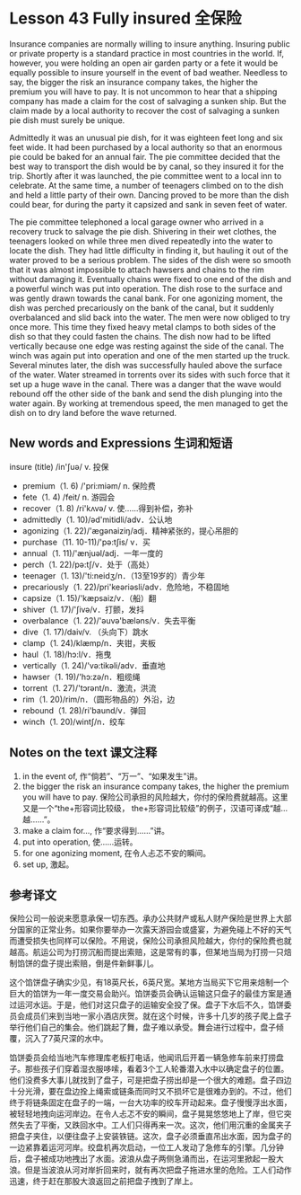 # Lesson 43 Fully insured 全保险
Insurance companies are normally willing to insure anything. Insuring public or private property is a standard practice in most countries in the world. If, however, you were holding an open air garden party or a fete it would be equally possible to insure yourself in the event of bad weather. Needless to say, the bigger the risk an insurance company takes, the higher the premium you will have to pay. It is not uncommon to hear that a shipping company has made a claim for the cost of salvaging a sunken ship. But the claim made by a local authority to recover the cost of salvaging a sunken pie dish must surely be unique.

Admittedly it was an unusual pie dish, for it was eighteen feet long and six feet wide. It had been purchased by a local authority so that an enormous pie could be baked for an annual fair. The pie committee decided that the best way to transport the dish would be by canal, so they insured it for the trip. Shortly after it was launched, the pie committee went to a local inn to celebrate. At the same time, a number of teenagers climbed on to the dish and held a little party of their own. Dancing proved to be more than the dish could bear, for during the party it capsized and sank in seven feet of water.

The pie committee telephoned a local garage owner who arrived in a recovery truck to salvage the pie dish. Shivering in their wet clothes, the teenagers looked on while three men dived repeatedly into the water to locate the dish. They had little difficulty in finding it, but hauling it out of the water proved to be a serious problem. The sides of the dish were so smooth that it was almost impossible to attach hawsers and chains to the rim without damaging it. Eventually chains were fixed to one end of the dish and a powerful winch was put into operation. The dish rose to the surface and was gently drawn towards the canal bank. For one agonizing moment, the dish was perched precariously on the bank of the canal, but it suddenly overbalanced and slid back into the water. The men were now obliged to try once more. This time they fixed heavy metal clamps to both sides of the dish so that they could fasten the chains. The dish now had to be lifted vertically because one edge was resting against the side of the canal. The winch was again put into operation and one of the men started up the truck. Several minutes later, the dish was successfully hauled above the surface of the water. Water streamed in torrents over its sides with such force that it set up a huge wave in the canal. There was a danger that the wave would rebound off the other side of the bank and send the dish plunging into the water again. By working at tremendous speed, the men managed to get the dish on to dry land before the wave returned.

## New words and Expressions 生词和短语

insure (title) /in'ʃuə/ v. 投保
* premium（1. 6) /'pri:miəm/ n. 保险费
* fete（1. 4) /feit/ n. 游园会
* recover（1. 8) /ri'kʌvə/ v. 使……得到补偿，弥补
* admittedly（1. 10)/əd'mitidli/adv．公认地
* agonizing（1. 22)/'ægənaiziŋ/adj．精神紧张的，提心吊胆的
* purchase（11. 10-11)/'pə:tʃis/ v．买
* annual（1. 11)/'ænjuəl/adj．一年一度的
* perch（1. 22)/pə:tʃ/v．处于（高处）
* teenager（1. 13)/'ti:neidʒ/n．（13至19岁的）青少年
* precariously（1. 22)/pri'keəriəsli/adv．危险地，不稳固地
* capsize（1. 15)/'kæpsaiz/v．（船）翻
* shiver（1. 17)/'ʃivə/v．打颤，发抖
* overbalance（1. 22)/'əuvə'bæləns/v．失去平衡
* dive（1. 17)/daiv/v. （头向下）跳水
* clamp（1. 24)/klæmp/n．夹钳，夹板
* haul（1. 18)/hɔ:l/v．拖曳
* vertically（1. 24)/'və:tikəli/adv．垂直地
* hawser（1. 19)/'hɔ:zə/n．粗缆绳
* torrent（1. 27)/'tɔrənt/n．激流，洪流
* rim（1. 20)/rim/n．（圆形物品的）外沿，边
* rebound（1. 28)/ri'baund/v．弹回
* winch（1. 20)/wintʃ/n．绞车

## Notes on the text 课文注释

1. in the event of, 作“倘若”、“万一”、“如果发生”讲。
2. the bigger the risk an insurance company takes, the higher the premium you will have to pay. 保险公司承担的风险越大，你付的保险费就越高。这里又是一个“the+形容词比较级， the+形容词比较级”的例子，汉语可译成“越…越……”。
3. make a claim for…, 作“要求得到……”讲。
4. put into operation, 使……运转。
5. for one agonizing moment, 在令人忐忑不安的瞬间。
6. set up, 激起。

## 参考译文

保险公司一般说来愿意承保一切东西。承办公共财产或私人财产保险是世界上大部分国家的正常业务。如果你要举办一次露天游园会或盛宴，为避免碰上不好的天气而遭受损失也同样可以保险。不用说，保险公司承担风险越大，你付的保险费也就越高。航运公司为打捞沉船而提出索赔，这是常有的事，但某地当局为打捞一只焙制馅饼的盘子提出索赔，倒是件新鲜事儿。

这个馅饼盘子确实少见，有18英尺长，6英尺宽。某地方当局买下它用来焙制一个巨大的馅饼为一年一度交易会助兴。馅饼委员会确认运输这只盘子的最佳方案是通过运河水运。于是，他们对这只盘子的运输安全投了保。盘子下水后不久，馅饼委员会成员们来到当地一家小酒店庆贺。就在这个时候，许多十几岁的孩子爬上盘子举行他们自己的集会。他们跳起了舞，盘子难以承受。舞会进行过程中，盘子倾覆，沉入了7英尺深的水中。

馅饼委员会给当地汽车修理库老板打电话，他闻讯后开着一辆急修车前来打捞盘子。那些孩子们穿着湿衣服哆嗦，看着3个工人轮番潜入水中以确定盘子的位置。他们没费多大事儿就找到了盘子，可是把盘子捞出却是一个很大的难题。盘子四边十分光滑，要在盘边拴上绳索或链条而同时又不损坏它是很难办到的。不过，他们终于将链条固定在盘子的一端，一台大功率的绞车开动起来。盘子慢慢浮出水面，被轻轻地拽向运河岸边。在令人忐忑不安的瞬间，盘子晃晃悠悠地上了岸，但它突然失去了平衡，又跌回水中。工人们只得再来一次。这次，他们用沉重的金属夹子把盘子夹住，以便往盘子上安装铁链。这次，盘子必须垂直吊出水面，因为盘子的一边紧靠着运河河岸。绞盘机再次启动，一位工人发动了急修车的引擎。几分钟后，盘子被成功地拽出了水面。波浪从盘子两侧急涌而出，在运河里掀起一股大浪。但是当波浪从河对岸折回来时，就有再次把盘子拖进水里的危险。工人们动作迅速，终于赶在那股大浪返回之前把盘子拽到了岸上。
